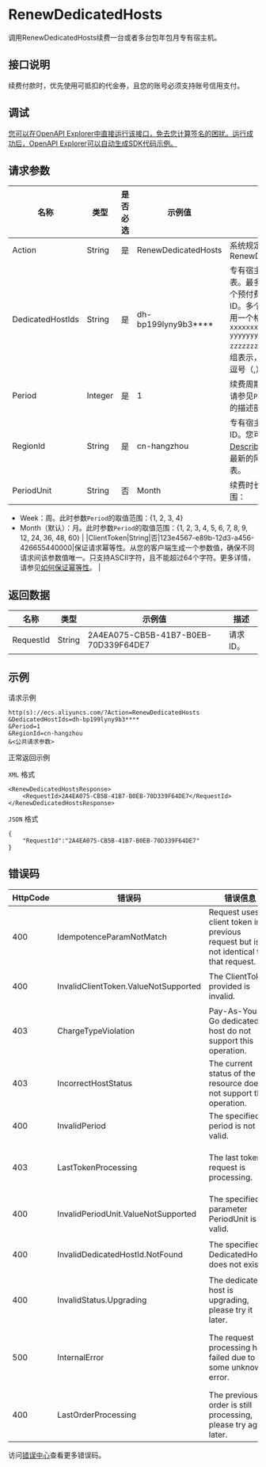 # RenewDedicatedHosts

调用RenewDedicatedHosts续费一台或者多台包年包月专有宿主机。

## 接口说明

续费付款时，优先使用可抵扣的代金券，且您的账号必须支持账号信用支付。

## 调试

[您可以在OpenAPI Explorer中直接运行该接口，免去您计算签名的困扰。运行成功后，OpenAPI Explorer可以自动生成SDK代码示例。](https://api.aliyun.com/#product=Ecs&api=RenewDedicatedHosts&type=RPC&version=2014-05-26)

## 请求参数

|名称|类型|是否必选|示例值|描述|
|--|--|----|---|--|
|Action|String|是|RenewDedicatedHosts|系统规定参数。取值：RenewDedicatedHosts |
|DedicatedHostIds|String|是|dh-bp199lyny9b3\*\*\*\*|专有宿主机的编号列表。最多可以输入100个预付费专有宿主机ID。多个专有宿主机ID用一个格式类似`["dh-xxxxxxxxx", "dh-yyyyyyyyy", … "dh-zzzzzzzzz"]`的JSON数组表示，ID之间用半角逗号（,）隔开。 |
|Period|Integer|是|1|续费周期。取值范围：请参见`PeriodUnit`参数的描述部分。 |
|RegionId|String|是|cn-hangzhou|专有宿主机所属的地域ID。您可以调用[DescribeRegions](~~25609~~)查看最新的阿里云地域列表。 |
|PeriodUnit|String|否|Month|续费时长单位。取值范围：

 -   Week：周。此时参数`Period`的取值范围：\{1, 2, 3, 4\}
-   Month（默认）：月。此时参数`Period`的取值范围：\{1, 2, 3, 4, 5, 6, 7, 8, 9, 12, 24, 36, 48, 60\} |
|ClientToken|String|否|123e4567-e89b-12d3-a456-426655440000|保证请求幂等性。从您的客户端生成一个参数值，确保不同请求间该参数值唯一。只支持ASCII字符，且不能超过64个字符。更多详情，请参见[如何保证幂等性](~~25693~~)。 |

## 返回数据

|名称|类型|示例值|描述|
|--|--|---|--|
|RequestId|String|2A4EA075-CB5B-41B7-B0EB-70D339F64DE7|请求ID。 |

## 示例

请求示例

```
http(s)://ecs.aliyuncs.com/?Action=RenewDedicatedHosts
&DedicatedHostIds=dh-bp199lyny9b3****
&Period=1
&RegionId=cn-hangzhou
&<公共请求参数>
```

正常返回示例

`XML` 格式

```
<RenewDedicatedHostsResponse>
    <RequestId>2A4EA075-CB5B-41B7-B0EB-70D339F64DE7</RequestId>
</RenewDedicatedHostsResponse>
```

`JSON` 格式

```
{
    "RequestId":"2A4EA075-CB5B-41B7-B0EB-70D339F64DE7"
}
```

## 错误码

|HttpCode|错误码|错误信息|描述|
|--------|---|----|--|
|400|IdempotenceParamNotMatch|Request uses a client token in a previous request but is not identical to that request.|与相同ClientToken的请求参数不符合。|
|400|InvalidClientToken.ValueNotSupported|The ClientToken provided is invalid.|指定的ClientToken不合法。|
|403|ChargeTypeViolation|Pay-As-You-Go dedicated host do not support this operation.|按量付费的宿主机不支持当前操作。|
|403|IncorrectHostStatus|The current status of the resource does not support this operation.|当前资源的状态不支持此操作。|
|400|InvalidPeriod|The specified period is not valid.|指定的时段不合法。|
|403|LastTokenProcessing|The last token request is processing.|正在处理上一条令牌请求，请您稍后再试。|
|400|InvalidPeriodUnit.ValueNotSupported|The specified parameter PeriodUnit is not valid.|参数PeriodUnit无效。|
|400|InvalidDedicatedHostId.NotFound|The specified DedicatedHostId does not exist.|指定的专有宿主机不存在。|
|400|InvalidStatus.Upgrading|The dedicated host is upgrading, please try it later.|指定的专有宿主机正在升级，请稍后操作。|
|500|InternalError|The request processing has failed due to some unknown error.|内部错误，请重试。如果多次尝试失败，请提交工单。|
|400|LastOrderProcessing|The previous order is still processing, please try again later.|订单正在处理中，稍后重试。|

访问[错误中心](https://error-center.alibabacloud.com/status/product/Ecs)查看更多错误码。

